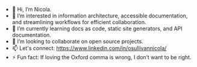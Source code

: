 - 👋 Hi, I’m Nicola.
- 👀 I’m interested in information architecture, accessible documentation, and streamlining workflows for efficient collaboration.
- 🌱 I’m currently learning docs as code, static site generators, and API documentation. 
- 💞️ I’m looking to collaborate on open source projects.
- 📫 Let's connect: https://www.linkedin.com/in/osullivannicola/
- ⚡ Fun fact: If loving the Oxford comma is wrong, I don’t want to be right.

<!---
nicolatosullivan/nicolatosullivan is a ✨ special ✨ repository because its `README.md` (this file) appears on your GitHub profile.
You can click the Preview link to take a look at your changes.
--->
